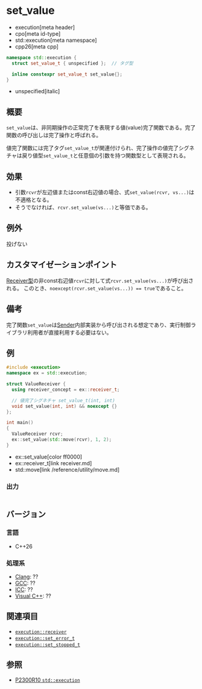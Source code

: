 # set_value
* execution[meta header]
* cpo[meta id-type]
* std::execution[meta namespace]
* cpp26[meta cpp]

```cpp
namespace std::execution {
  struct set_value_t { unspecified };  // タグ型

  inline constexpr set_value_t set_value{};
}
```
* unspecified[italic]

## 概要
`set_value`は、非同期操作の正常完了を表現する値(value)完了関数である。完了関数の呼び出しは完了操作と呼ばれる。

値完了関数には完了タグ`set_value_t`が関連付けられ、完了操作の値完了シグネチャは戻り値型`set_value_t`と任意個の引数を持つ関数型として表現される。


## 効果
- 引数`rcvr`が左辺値またはconst右辺値の場合、式`set_value(rcvr, vs...)`は不適格となる。
- そうでなければ、`rcvr.set_value(vs...)`と等価である。


## 例外
投げない


## カスタマイゼーションポイント
[Receiver型](receiver.md)の非const右辺値`rcvr`に対して式`rcvr.set_value(vs...)`が呼び出される。
このとき、`noexcept(rcvr.set_value(vs...)) == true`であること。


## 備考
完了関数`set_value`は[Sender](sender.md)内部実装から呼び出される想定であり、実行制御ライブラリ利用者が直接利用する必要はない。


## 例
```cpp example
#include <execution>
namespace ex = std::execution;

struct ValueReceiver {
  using receiver_concept = ex::receiver_t;

  // 値完了シグネチャ set_value_t(int, int)
  void set_value(int, int) && noexcept {}
};

int main()
{
  ValueReceiver rcvr;
  ex::set_value(std::move(rcvr), 1, 2);
}
```
* ex::set_value[color ff0000]
* ex::receiver_t[link receiver.md]
* std::move[link /reference/utility/move.md]

### 出力
```
```


## バージョン
### 言語
- C++26

### 処理系
- [Clang](/implementation.md#clang): ??
- [GCC](/implementation.md#gcc): ??
- [ICC](/implementation.md#icc): ??
- [Visual C++](/implementation.md#visual_cpp): ??


## 関連項目
- [`execution::receiver`](receiver.md)
- [`execution::set_error_t`](set_error.md)
- [`execution::set_stopped_t`](set_stopped.md)


## 参照
- [P2300R10 `std::execution`](https://www.open-std.org/jtc1/sc22/wg21/docs/papers/2024/p2300r10.html)
